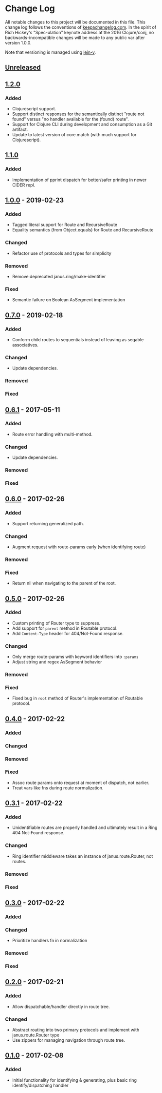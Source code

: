 # Change Log
All notable changes to this project will be documented in this file. This change log follows the conventions of [keepachangelog.com](http://keepachangelog.com/).  In the spirit of Rich Hickey's "Spec-ulation" keynote address at the 2016 Clojure/conj, no backwards-incompatible changes will be made to any public var after version 1.0.0.

Note that versioning is managed using [lein-v](https://clojars.org/com.roomkey/lein-v).

## [Unreleased](https://github.com/cch1/janus/compare/v1.2.0...HEAD)
## [1.2.0](https://github.com/cch1/janus/compare/v1.1.0...v1.2.0)
### Added
- Clojurescript support.
- Support distinct responses for the semantically distinct "route not found" versus "no handler available for the (found) route".
- Support for Clojure CLI during development and consumption as a Git artifact.
- Update to latest version of core.match (with much support for Clojurescript).
## [1.1.0](https://github.com/cch1/janus/compare/v1.0.0...v1.1.0)
### Added
- Implementation of pprint dispatch for better/safer printing in newer CIDER repl.
## [1.0.0](https://github.com/cch1/janus/compare/v0.7.0...v1.0.0) - 2019-02-23
### Added
- Tagged literal support for Route and RecursiveRoute
- Equality semantics (from Object.equals) for Route and RecursiveRoute
### Changed
- Refactor use of protocols and types for simplicity
### Removed
- Remove deprecated janus.ring/make-identifier
### Fixed
- Semantic failure on Boolean AsSegment implementation
## [0.7.0](https://github.com/cch1/janus/compare/v0.6.1...v0.7.0) - 2019-02-18
### Added
- Conform child routes to sequentials instead of leaving as seqable associatives.
### Changed
- Update dependencies.
### Removed
### Fixed
## [0.6.1](https://github.com/cch1/janus/compare/v0.6.0...v0.6.1) - 2017-05-11
### Added
- Route error handling with multi-method.
### Changed
- Update dependencies.
### Removed
### Fixed
## [0.6.0](https://github.com/cch1/janus/compare/v0.5.0...v0.6.0) - 2017-02-26
### Added
- Support returning generalized path.
### Changed
- Augment request with route-params early (when identifying route)
### Removed
### Fixed
- Return nil when navigating to the parent of the root.
## [0.5.0](https://github.com/cch1/janus/compare/v0.4.0...v0.5.0) - 2017-02-26
### Added
- Custom printing of Router type to suppress.
- Add support for `parent` method in Routable protocol.
- Add `Content-Type` header for 404/Not-Found response.
### Changed
- Only merge route-params with keyword identifiers into `:params`
- Adjust string and regex AsSegment behavior
### Removed
### Fixed
- Fixed bug in `root` method of Router's implementation of Routable protocol.
## [0.4.0](https://github.com/cch1/janus/compare/v0.3.1...v0.4.0) - 2017-02-22
### Added
### Changed
### Removed
### Fixed
- Assoc route params onto request at moment of dispatch, not earlier.
- Treat vars like fns during route normalization.
## [0.3.1](https://github.com/cch1/janus/compare/v0.3.0...v0.3.1) - 2017-02-22
### Added
- Unidentifiable routes are properly handled and ultimately result in a Ring 404 Not-Found response.
### Changed
- Ring identifier middleware takes an instance of janus.route.Router, not routes.
### Removed
### Fixed
## [0.3.0](https://github.com/cch1/janus/compare/v0.2.0...v0.3.0) - 2017-02-22
### Added
### Changed
- Prioritize handlers fn in normalization
### Removed
### Fixed
## [0.2.0](https://github.com/cch1/janus/compare/v0.1.0...v0.2.0) - 2017-02-21
### Added
- Allow dispatchable/handler directly in route tree.
### Changed
- Abstract routing into two primary protocols and implement with janus.route.Router type
- Use zippers for managing navigation through route tree.
## [0.1.0](https://github.com/cch1/janus/compare/...v0.1.0) - 2017-02-08
### Added
- Initial functionality for identifying & generating, plus basic ring identify/dispatching handler
